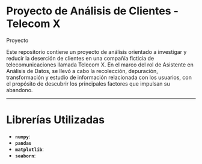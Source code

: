# Proyecto de Análisis de Clientes - Telecom X

Proyecto

Este repositorio contiene un proyecto de análisis orientado a investigar y reducir la deserción de clientes en una compañía ficticia de telecomunicaciones llamada Telecom X. En el marco del rol de Asistente en Análisis de Datos, se llevó a cabo la recolección, depuración, transformación y estudio de información relacionada con los usuarios, con el propósito de descubrir los principales factores que impulsan su abandono.


---



# Librerías Utilizadas



* **`numpy`**: 
* **`pandas`**
* **`matplotlib`**: 
* **`seaborn`**: 


